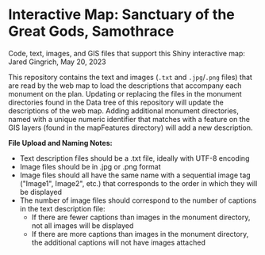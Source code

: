 # Interactive Map: Sanctuary of the Great Gods, Samothrace

Code, text, images, and GIS files that support this Shiny interactive map: Jared Gingrich, May 20, 2023

This repository contains the text and images (`.txt` and `.jpg`/`.png` files) that are read by the web map to load the descriptions that accompany each monument on the plan. Updating or replacing the files in the monument directories found in the Data tree of this repository will update the descriptions of the web map. Adding additional monument directories, named with a unique numeric identifier that matches with a feature on the GIS layers (found in the mapFeatures directory) will add a new description. 

**File Upload and Naming Notes:**
* Text description files should be a .txt file, ideally with UTF-8 encoding
* Image files should be in .jpg or .png format
* Image files should all have the same name with a sequential image tag ("Image1", Image2", etc.) that corresponds to the order in which they will be displayed
* The number of image files should correspond to the number of captions in the text description file:
  * If there are fewer captions than images in the monument directory, not all images will be displayed
  * If there are more captions than images in the monument directory, the additional captions will not have images attached
